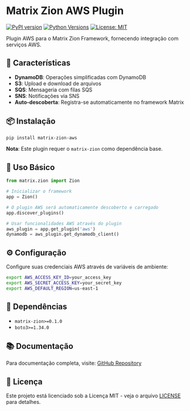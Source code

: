 # Matrix Zion AWS Plugin

[![PyPI version](https://badge.fury.io/py/matrix-zion-aws.svg)](https://badge.fury.io/py/matrix-zion-aws)
[![Python Versions](https://img.shields.io/pypi/pyversions/matrix-zion-aws.svg)](https://pypi.org/project/matrix-zion-aws/)
[![License: MIT](https://img.shields.io/badge/License-MIT-yellow.svg)](https://opensource.org/licenses/MIT)

Plugin AWS para o Matrix Zion Framework, fornecendo integração com serviços AWS.

## 🚀 Características

- **DynamoDB**: Operações simplificadas com DynamoDB
- **S3**: Upload e download de arquivos
- **SQS**: Mensageria com filas SQS
- **SNS**: Notificações via SNS
- **Auto-descoberta**: Registra-se automaticamente no framework Matrix

## 📦 Instalação

```bash
pip install matrix-zion-aws
```

**Nota**: Este plugin requer o `matrix-zion` como dependência base.

## 🎯 Uso Básico

```python
from matrix.zion import Zion

# Inicializar o framework
app = Zion()

# O plugin AWS será automaticamente descoberto e carregado
app.discover_plugins()

# Usar funcionalidades AWS através do plugin
aws_plugin = app.get_plugin('aws')
dynamodb = aws_plugin.get_dynamodb_client()
```

## ⚙️ Configuração

Configure suas credenciais AWS através de variáveis de ambiente:

```bash
export AWS_ACCESS_KEY_ID=your_access_key
export AWS_SECRET_ACCESS_KEY=your_secret_key
export AWS_DEFAULT_REGION=us-east-1
```

## 🔧 Dependências

- `matrix-zion>=0.1.0`
- `boto3>=1.34.0`

## 📚 Documentação

Para documentação completa, visite: [GitHub Repository](https://github.com/tuyoshivinicius/python-microservice-v2)

## 📄 Licença

Este projeto está licenciado sob a Licença MIT - veja o arquivo [LICENSE](LICENSE) para detalhes.
